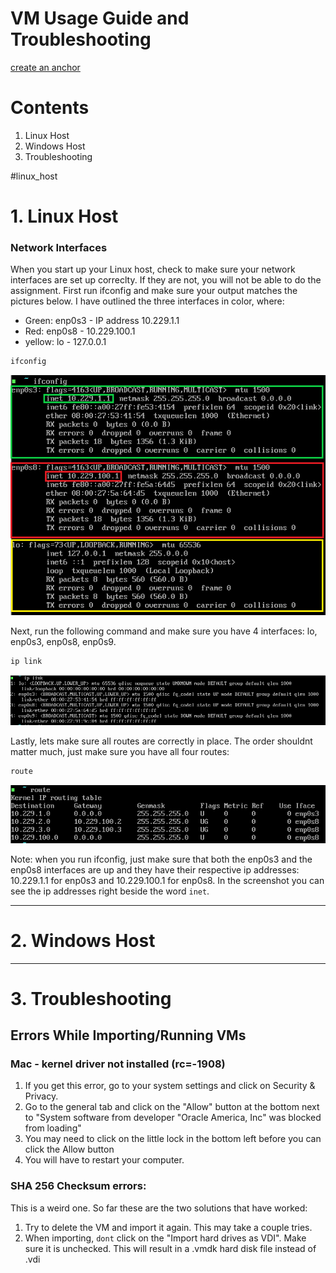 # VM Usage Guide and Troubleshooting
[create an anchor](#linux_host)
# Contents

1. Linux Host
2. Windows Host
3. Troubleshooting


#linux_host
# 1. Linux Host

### Network Interfaces

When you start up your Linux host, check to make sure your network interfaces are set up correclty. If they are not, you will not be able to do the assignment. First run ifconfig and make sure your output matches the pictures below. I have outlined the three interfaces in color, where:
* Green: enp0s3 - IP address 10.229.1.1
* Red: enp0s8 - 10.229.100.1
* yellow: lo - 127.0.0.1

```sh
ifconfig
```

![](Images/IfConfig.PNG)

Next, run the following command and make sure you have 4 interfaces: lo, enp0s3, enp0s8, enp0s9.

```sh
ip link
```

![Ip Link](Images/IpLink.PNG)  

Lastly, lets make sure all routes are correctly in place. The order shouldnt matter much, just make sure you have all four routes:

```sh
route
```

![route output](Images/route.PNG)

Note: when you run ifconfig, just make sure that both the enp0s3 and the enp0s8 interfaces are up and they have their respective ip addresses: 10.229.1.1 for enp0s3 and 10.229.100.1 for enp0s8. In the screenshot you can see the ip addresses right beside the word `inet`.  

---

# 2. Windows Host



---

# 3. Troubleshooting

## Errors While Importing/Running VMs

### Mac - kernel driver not installed (rc=-1908)

1. If you get this error, go to your system settings and click on Security & Privacy.
2. Go to the general tab and click on the "Allow" button at the bottom next to "System software from developer "Oracle America, Inc" was blocked from loading"
3. You may need to click on the little lock in the bottom left before you can click the Allow button
4. You will have to restart your computer.

### SHA 256 Checksum errors:

This is a weird one. So far these are the two solutions that have worked:
1. Try to delete the VM and import it again. This may take a couple tries.
2. When importing, `dont` click on the "Import hard drives as VDI". Make sure it is unchecked. This will result in a .vmdk hard disk file instead of .vdi
